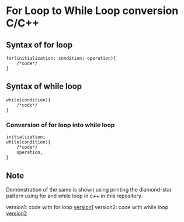 # For Loop to While Loop conversion C/C++

## Syntax of for loop

    for(initialization; condition; operation){
        /*code*/
    }

## Syntax of while loop

    while(condition){
        /*code*/
    }

### Conversion of for loop into while loop

    initialization;
    while(condition){
        /*code*/
        operation;
    }

## Note
Demonstration of the same is shown using printing the diamond-star pattern using for and while loop in c++ in this repository.

version1: code with for loop [version1](Code/diamond.cpp)
version2: code with while loop [version2](Code/diamondwhile.cpp)